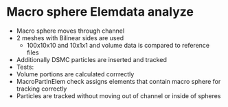 # Macro sphere Elemdata analyze
*  Macro sphere moves through channel
*  2 meshes with Bilinear sides are used
   *  100x10x10 and 10x1x1 and volume data is compared to reference files
*  Additionally DSMC particles are inserted and tracked
*  Tests:
  *  Volume portions are calculated corrrectly
  *  MacroPartInElem check assigns elements that contain macro sphere for tracking correctly
  *  Particles are tracked without moving out of channel or inside of spheres

